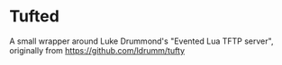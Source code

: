 # Tufted

A small wrapper around Luke Drummond's "Evented Lua TFTP server",
originally from https://github.com/ldrumm/tufty
